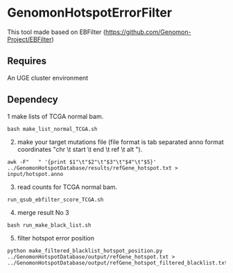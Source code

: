 # GenomonHotspotErrorFilter

This tool made based on EBFilter (https://github.com/Genomon-Project/EBFilter)

Requires
----------

An UGE cluster environment

Dependecy
----------

1 make lists of TCGA normal bam.
```
bash make_list_normal_TCGA.sh
```
2. make your target mutations file (file format is tab separated anno format coordinates "chr \t start \t end \t ref \t alt ").
```
awk -F"   " '{print $1"\t"$2"\t"$3"\t"$4"\t"$5}' ../GenomonHotspotDatabase/results/refGene_hotspot.txt > input/hotspot.anno 
```
3. read counts for TCGA normal bam.
```
run_qsub_ebfilter_score_TCGA.sh
```
4. merge result No 3
```
bash run_make_black_list.sh
```
5. filter hotspot error position
```
python make_filtered_blacklist_hotspot_position.py ../GenomonHotspotDatabase/output/refGene_hotspot.txt > ../GenomonHotspotDatabase/output/refGene_hotspot_filtered_blacklist.txt
```


